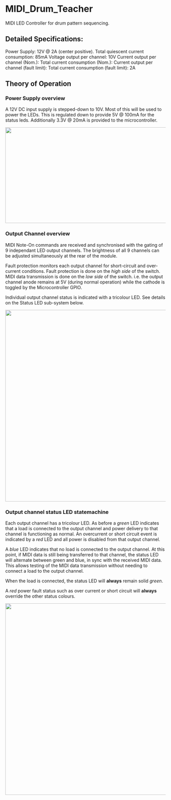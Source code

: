 # MIDI_Drum_Teacher

MIDI LED Controller for drum pattern sequencing.

## Detailed Specifications:

Power Supply: 12V @ 2A (center positive).
Total quiescent current consumption: 85mA
Voltage output per channel: 10V
Current output per channel (Nom.): 
Total current consumption (Nom.): 
Current output per channel (fault limit): 
Total current consumption (fault limit): 2A

 ## Theory of Operation

 ### Power Supply overview

 A 12V DC input supply is stepped-down to 10V. Most of this will be used to power the LEDs. This is regulated down to provide 5V @ 100mA for the status leds. Additionally 3.3V @ 20mA is provided to the microcontroller.

<p align="center">
<img width="800" height="300" src="V4/HW/MidiDrumTeacherModule/docs/overview/Power%20Supply.svg">
</p>

### Output Channel overview

 MIDI Note-On commands are received and synchronised with the gating of 9 independant LED output channels.
 The brightness of all 9 channels can be adjusted simultaneously at the rear of the module.

 Fault protection monitors each output channel for short-circuit and over-current conditions.
 Fault protection is done on the _high side_ of the switch. MIDI data transmission is done on the _low side_ of the switch. i.e. the output channel anode remains at 5V (during normal operation) while the cathode is toggled by the Microcontroller GPIO.

 Individual output channel status is indicated with a tricolour LED.  See details on the Status LED sub-system below.

<p align="center">
<img width="800" height="600" src="V4/HW/MidiDrumTeacherModule/docs/overview/MIDI%20LED%20Controller%20System%20Overview.svg">
</p>

### Output channel status LED statemachine

Each output channel has a tricolour LED. As before a _green_ LED indicates that a load is connected to the output channel and power delivery to that channel is functioning as normal. An overcurrent or short circuit event is indicated by a _red_ LED and all power is disabled from that output channel.

A _blue_ LED indicates that no load is connected to the output channel. At this point, if MIDI data is still being transferred to that channel, the status LED will alternate between green and blue, in sync with the received MIDI data. This allows testing of the MIDI data transmission without needing to connect a load to the output channel.

When the load is connected, the status LED will **always** remain solid _green_.

A _red_ power fault status such as over current or short circuit will **always** override the other status colours.

<p align="center">
<img width="800" height="600" src="V4/HW/MidiDrumTeacherModule/docs/overview/StatusLED_V4.svg">
</p>
